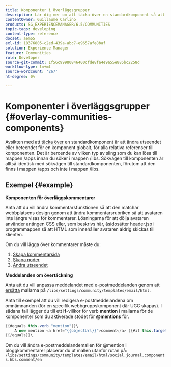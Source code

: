 ```yaml
---
title: Komponenter i överläggsgrupper
description: Lär dig mer om att täcka över en standardkomponent så att du kan ändra utseendet eller beteendet för en komponent globalt, för alla relativa referenser till komponenten.
contentOwner: Guillaume Carlino
products: SG_EXPERIENCEMANAGER/6.5/COMMUNITIES
topic-tags: developing
content-type: reference
docset: aem65
exl-id: 18376805-c2ed-439a-abc7-e9657afe8baf
solution: Experience Manager
feature: Communities
role: Developer
source-git-commit: 1f56c99980846400cfde8fa4e9a55e885bc2258d
workflow-type: tm+mt
source-wordcount: '267'
ht-degree: 0%

---
```


# Komponenter i överläggsgrupper {#overlay-communities-components}

Avsikten med att [täcka över](/help/communities/client-customize.md#overlays) en standardkomponent är att ändra utseendet eller beteendet för en komponent globalt, för alla relativa referenser till komponenten. Det är beroende av vilken typ av sling som du kan lösa till mappen /apps innan du söker i mappen /libs. Sökvägen till komponenten är alltså identisk med sökvägen till standardkomponenten, förutom att den finns i mappen /apps och inte i mappen /libs.

## Exempel {#example}

**Komponenten för överläggskommentarer**

Anta att du vill ändra kommentarsfunktionen så att den matchar webbplatsens design genom att ändra kommentarsrubriken så att avataren inte längre visas för kommentarer. Lösningarna för att dölja avataren använder antingen CSS eller, som beskrivs här, åsidosätter header.jsp i programmappen så att HTML som innehåller avataren aldrig skickas till klienten.

Om du vill lägga över kommentarer måste du:

1. [Skapa kommentarsida](/help/communities/overlay-create-comments-page.md)
1. [Skapa noder](/help/communities/overlay-create-nodes.md)
1. [Ändra utseendet](/help/communities/overlay-alter-appearance.md)

**Meddelanden om övertäckning**

Anta att du vill anpassa meddelandet med e-postmeddelanden genom att [ersätta](/help/communities/client-customize.md#overlays) mallarna på `/libs/settings/community/templates/email/html`.

Anta till exempel att du vill redigera e-postmeddelandena om omnämnanden (för en specifik webbgruppskomponent där UGC skapas). I sådana fall lägger du till ett **if**-villkor för verb **mention** i mallarna för de komponenter som du aktiverade stödet för **@mentions** för.

```java
{{#equals this.verb "mention"}}\
    A new mention <a href="{{objectUrl}}">comment</a> {{#if this.target.properties.[jcr:title]}}to the article "{{{target.displayName}}}" {{/if}}was added by {{{user.name}}} on {{dateUtil this.published format="EEE, d MMM yyyy HH:mm:ss z"}}.\n \
{{/equals}}\
```

Om du vill ändra e-postmeddelandemallen för @mention i bloggkommentarer placerar du ut mallen utanför rutan på: `/libs/settings/community/templates/email/html/social.journal.components.hbs.comment/en`
